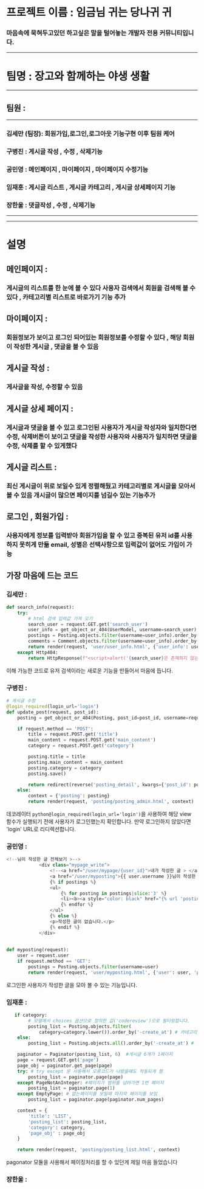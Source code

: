 # 프로젝트 이름 : 임금님 귀는 당나귀 귀
### 마음속에 묵혀두고있던 하고싶은 말을 털어놓는 개발자 전용 커뮤니티입니다.
---
# 팀명 : 장고와 함께하는 야생 생활
***

## 팀원 :
***
### 김세만 (팀장): 회원가입,로그인,로그아웃 기능구현 이후 팀원 케어
### 구병진 : 게시글 작성 , 수정 , 삭제기능 
### 공민영 : 메인페이지 , 마이페이지 , 마이페이지 수정기능 
### 임재훈 : 게시글 리스트 , 게시글 카테고리 , 게시글 상세페이지 기능
### 장한울 : 댓글작성 , 수정 , 삭제기능

---
---
# 설명
## 메인페이지 :
### 게시글의 리스트를 한 눈에 볼 수 있다 사용자 검색에서 회원을 검색해 볼 수 있다 , 카테고리별 리스트로 바로가기 기능 추가

## 마이페이지 :
### 회원정보가 보이고 로그인 되어있는 회원정보를 수정할 수 있다 , 해당 회원이 작성한 게시글 , 댓글을 볼 수 있음

## 게시글 작성 : 
### 게사글을 작성, 수정할 수 있음

## 게시글 상세 페이지 :
### 게시글과 댓글을 볼 수 있고 로그인된 사용자가 게시글 작성자와 일치한다면 수정, 삭제버튼이 보이고 댓글을 작성한 사용자와 사용자가 일치하면 댓글을 수정, 삭제를 할 수 있게했다

## 게시글 리스트 : 
### 최신 게시글이 위로 보일수 있게 정렬해뒀고 카테고리별로 게시글을 모아서 볼 수 있음 개시글이 많으면 페이지를 넘길수 있는 기능추가

## 로그인 , 회원가입 :
### 사용자에게 정보를 입력받아 회원가입을 할 수 있고 중복된 유저 id를 사용하지 못히게 만듦 email, 성별은 선택사항으로 입력값이 없어도 가입이 가능

## 가장 마음에 드는 코드
### 김세만 : 
```python
def search_info(request):
    try:
        # html 검색 입력값 가져 오기
        search_user = request.GET.get('search_user')
        user_info = get_object_or_404(UserModel, username=search_user)
        postings = Posting.objects.filter(username=user_info).order_by('-create_at')
        comments = Comment.objects.filter(username=user_info).order_by('-create_at')
        return render(request, 'user/user_info.html', {'user_info': user_info, 'postings': postings, 'comments':comments})
    except Http404:
        return HttpResponse(f"<script>alert('{search_user}은 존재하지 않는 유저입니다! or next로 돌아오면서 search_user값이 없어서 에러 발생');location.href='/main';</script>")
```
이해 가능한 코드로  유저 검색이라는 새로운 기능을 만들어서 마음에 듭니다.

### 구병진 :
```python
# 게시글 수정 
@login_required(login_url='login')
def update_post(request, post_id):
    posting = get_object_or_404(Posting, post_id=post_id, username=request.user)

    if request.method == 'POST':
        title = request.POST.get('title')
        main_content = request.POST.get('main_content')
        category = request.POST.get('category')

        posting.title = title
        posting.main_content = main_content
        posting.category = category
        posting.save()

        return redirect(reverse('posting_detail', kwargs={'post_id': post_id}))
    else:
        context = {'posting': posting}
        return render(request, 'posting/posting_admin.html', context)
```
데코레이터 ```python@login_required(login_url='login')```을 사용하여 해당 view 함수가 실행되기 전에 사용자가 로그인했는지 확인합니다. 만약 로그인하지 않았다면 'login' URL로 리디렉션합니다.
### 공민영 :
```python
<!--님이 작성한 글 전체보기 >-->
            <div class="mypage_write">
                <!--<a href="/user/mypage/{user_id}">내가 작성한 글 > </a>-->
                <a href="/user/myposting">{{ user.username }}님이 작성한 글 전체보기 > </a>
                {% if postings %}
                <ul>
                    {% for posting in postings|slice:'3' %}
                    <li><b><a style="color: black" href="{% url 'posting_detail' posting.posting_id %}">{{ posting.title }}</a></b></li>
                    {% endfor %}
                </ul>
                {% else %}
                <p>작성한 글이 없습니다.</p>
                {% endif %}
            </div>
            
            
def myposting(request):
    user = request.user
    if request.method == 'GET':
        postings = Posting.objects.filter(username=user)
        return render(request, 'user/myposting.html', {'user': user, 'postings': postings})
```
로그인한 사용자가 작성한 글을 모아 볼 수 있는 기능입니다.
### 임재훈 :
```python
   if category:
        # 모델에서 choices 옵션으로 정의한 값('codereview')으로 필터링합니다.
        posting_list = Posting.objects.filter(
            category=category.lower()).order_by('-create_at') # 카테고리별로 시간 내림차순 정렬
    else:
        posting_list = Posting.objects.all().order_by('-create_at') # 전체보기 시간 내림차순 정렬

    paginator = Paginator(posting_list, 6)  #게시글 6개가 1페이지
    page = request.GET.get('page')
    page_obj = paginator.get_page(page) 
    try: # try except 문 사용해서 오류코드가 나왔을때도 작동되게 함
        posting_list = paginator.page(page)
    except PageNotAnInteger: #페이지가 범위를 넘어가면 1번 페이지
        posting_list = paginator.page(1)
    except EmptyPage: # 없는페이지를 보일때 마지막 페이지를 보임
        posting_list = paginator.page(paginator.num_pages)

    context = {
        'title': 'LIST',
        'posting_list': posting_list,
        'category': category,
        'page_obj' : page_obj
    }

    return render(request, 'posting/posting_list.html', context)
```
pagonator 모듈을 사용해서 페이징처리를 할 수 있던게 제일 마음 들었습니다
### 장한울 :










